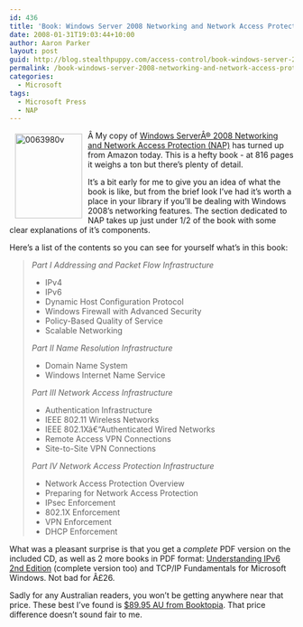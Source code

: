 ```yaml
---
id: 436
title: 'Book: Windows Server 2008 Networking and Network Access Protection'
date: 2008-01-31T19:03:44+10:00
author: Aaron Parker
layout: post
guid: http://blog.stealthpuppy.com/access-control/book-windows-server-2008-networking-and-network-access-protection
permalink: /book-windows-server-2008-networking-and-network-access-protection/
categories:
  - Microsoft
tags:
  - Microsoft Press
  - NAP
---
```

[](http://stealthpuppy.com/wp-content/uploads/2008/01/0063980v.jpg)<img border="0" vspace="5" align="left" width="119" src="http://stealthpuppy.com/wp-content/uploads/2008/01/0063980v-thumb.jpg" hspace="10" alt="0063980v" height="150" />Â My copy of [Windows ServerÂ® 2008 Networking and Network Access Protection (NAP)](http://www.microsoft.com/MSPress/books/11160.aspx) has turned up from Amazon today. This is a hefty book - at 816 pages it weighs a ton but there&#8217;s plenty of detail.

It&#8217;s a bit early for me to give you an idea of what the book is like, but from the brief look I&#8217;ve had it&#8217;s worth a place in your library if you&#8217;ll be dealing with Windows 2008&#8217;s networking features. The section dedicated to NAP takes up just under 1/2 of the book with some clear explanations of it&#8217;s components.

Here&#8217;s a list of the contents so you can see for yourself what&#8217;s in this book:

> _Part I Addressing and Packet Flow Infrastructure_
> 
>   * IPv4
>   * IPv6
>   * Dynamic Host Configuration Protocol
>   * Windows Firewall with Advanced Security
>   * Policy-Based Quality of Service
>   * Scalable Networking
> 
> _Part II Name Resolution Infrastructure_
> 
>   * Domain Name System
>   * Windows Internet Name Service
> 
> _Part III Network Access Infrastructure_
> 
>   * Authentication Infrastructure
>   * IEEE 802.11 Wireless Networks
>   * IEEE 802.1Xâ€“Authenticated Wired Networks
>   * Remote Access VPN Connections
>   * Site-to-Site VPN Connections
> 
> _Part IV Network Access Protection Infrastructure_
> 
>   * Network Access Protection Overview
>   * Preparing for Network Access Protection
>   * IPsec Enforcement
>   * 802.1X Enforcement
>   * VPN Enforcement
>   * DHCP Enforcement

What was a pleasant surprise is that you get a _complete_ PDF version on the included CD, as well as 2 more books in PDF format: [Understanding IPv6 2nd Edition](http://stealthpuppy.com/wp-admin/Understanding%20IPv6%202nd%20Edition) (complete version too) and TCP/IP Fundamentals for Microsoft Windows. Not bad for Â£26.

Sadly for any Australian readers, you won&#8217;t be getting anywhere near that price. These best I&#8217;ve found is [$89.95 AU from Booktopia](http://www.booktopia.com.au/windows-server-2008-networking-and-network-access-protection/prod9780735624221.html). That price difference doesn&#8217;t sound fair to me.